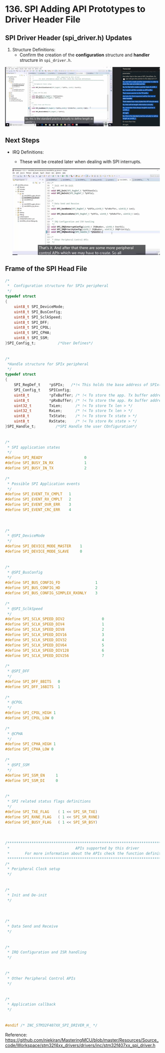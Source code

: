 # 136. SPI Adding API Prototypes to Driver Header File



## SPI Driver Header (spi_driver.h) Updates

1. Structure Definitions:
   - Confirm the creation of the **configuration** structure and **handler** structure in `spi_driver.h`.

![02](https://github.com/knightsummon/Mastering-Microcontroller-and-Embedded-Driver-Development/blob/main/36.%20SPI%20Driver%20API%20Requirements%20and%20Configuration%20Structure/136.%20SPI%20Adding%20API%20Prototypes%20to%20Driver%20Header%20File.assets/02.jpg)

## Next Steps

- IRQ Definitions:

  - These will be created later when dealing with SPI interrupts.

  ![01](https://github.com/knightsummon/Mastering-Microcontroller-and-Embedded-Driver-Development/blob/main/36.%20SPI%20Driver%20API%20Requirements%20and%20Configuration%20Structure/136.%20SPI%20Adding%20API%20Prototypes%20to%20Driver%20Header%20File.assets/01.jpg)

## Frame of the SPI Head File

```c
/*
 *  Configuration structure for SPIx peripheral
 */
typedef struct
{
	uint8_t SPI_DeviceMode;
	uint8_t SPI_BusConfig;
	uint8_t SPI_SclkSpeed;
	uint8_t SPI_DFF;
	uint8_t SPI_CPOL;
	uint8_t SPI_CPHA;
	uint8_t SPI_SSM;
}SPI_Config_t;          /*User Defines*/


/*
 *Handle structure for SPIx peripheral
 */
typedef struct
{
	SPI_RegDef_t 	*pSPIx;   /*!< This holds the base address of SPIx(x:0,1,2) peripheral >*/
	SPI_Config_t 	SPIConfig;
	uint8_t 		*pTxBuffer; /* !< To store the app. Tx buffer address > */
	uint8_t 		*pRxBuffer;	/* !< To store the app. Rx buffer address > */
	uint32_t 		TxLen;		/* !< To store Tx len > */
	uint32_t 		RxLen;		/* !< To store Tx len > */
	uint8_t 		TxState;	/* !< To store Tx state > */
	uint8_t 		RxState;	/* !< To store Rx state > */
}SPI_Handle_t;         /*SPI Handle the user COnfiguration*/


/*
 * SPI application states
 */
#define SPI_READY 					0
#define SPI_BUSY_IN_RX 				1
#define SPI_BUSY_IN_TX 				2

/*
 * Possible SPI Application events
 */
#define SPI_EVENT_TX_CMPLT   1
#define SPI_EVENT_RX_CMPLT   2
#define SPI_EVENT_OVR_ERR    3
#define SPI_EVENT_CRC_ERR    4



/*
 * @SPI_DeviceMode
 */
#define SPI_DEVICE_MODE_MASTER    1
#define SPI_DEVICE_MODE_SLAVE     0


/*
 * @SPI_BusConfig
 */
#define SPI_BUS_CONFIG_FD                1
#define SPI_BUS_CONFIG_HD                2
#define SPI_BUS_CONFIG_SIMPLEX_RXONLY    3

/*
 * @SPI_SclkSpeed
 */
#define SPI_SCLK_SPEED_DIV2             	0
#define SPI_SCLK_SPEED_DIV4             	1
#define SPI_SCLK_SPEED_DIV8             	2
#define SPI_SCLK_SPEED_DIV16             	3
#define SPI_SCLK_SPEED_DIV32             	4
#define SPI_SCLK_SPEED_DIV64             	5
#define SPI_SCLK_SPEED_DIV128             	6
#define SPI_SCLK_SPEED_DIV256             	7

/*
 * @SPI_DFF
 */
#define SPI_DFF_8BITS 	0
#define SPI_DFF_16BITS  1

/*
 * @CPOL
 */
#define SPI_CPOL_HIGH 1
#define SPI_CPOL_LOW 0

/*
 * @CPHA
 */
#define SPI_CPHA_HIGH 1
#define SPI_CPHA_LOW 0

/*
 * @SPI_SSM
 */
#define SPI_SSM_EN     1
#define SPI_SSM_DI     0


/*
 * SPI related status flags definitions
 */
#define SPI_TXE_FLAG    ( 1 << SPI_SR_TXE)
#define SPI_RXNE_FLAG   ( 1 << SPI_SR_RXNE)
#define SPI_BUSY_FLAG   ( 1 << SPI_SR_BSY)



/******************************************************************************************
 *								APIs supported by this driver
 *		 For more information about the APIs check the function definitions
 ******************************************************************************************/
/*
 * Peripheral Clock setup
 */


/*
 * Init and De-init
 */



/*
 * Data Send and Receive
 */


/*
 * IRQ Configuration and ISR handling
 */


/*
 * Other Peripheral Control APIs
 */


/*
 * Application callback
 */


#endif /* INC_STM32F407XX_SPI_DRIVER_H_ */
```

Reference: https://github.com/niekiran/MasteringMCU/blob/master/Resources/Source_code/Workspace/stm32f4xx_drivers/drivers/inc/stm32f407xx_spi_driver.h
